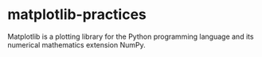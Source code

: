 # matplotlib-practices
Matplotlib is a plotting library for the Python programming language and its numerical mathematics extension NumPy.
